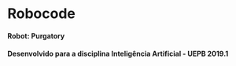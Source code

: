 # Robocode

#### Robot: Purgatory
#### Desenvolvido para a disciplina Inteligência Artificial - UEPB 2019.1
